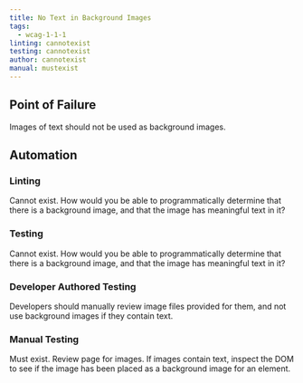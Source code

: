 ```yaml
---
title: No Text in Background Images
tags: 
  - wcag-1-1-1
linting: cannotexist 
testing: cannotexist
author: cannotexist
manual: mustexist
---
```


## Point of Failure 
Images of text should not be used as background images. 
## Automation
### Linting
Cannot exist. How would you be able to programmatically determine that there is a background image, and that the image has meaningful text in it?
### Testing
Cannot exist. How would you be able to programmatically determine that there is a background image, and that the image has meaningful text in it?
### Developer Authored Testing
Developers should manually review image files provided for them, and not use background images if they contain text.
### Manual Testing
Must exist. Review page for images. If images contain text, inspect the DOM to see if the image has been placed as a background image for an element.
